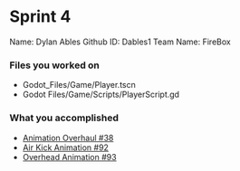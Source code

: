 # Sprint 4

Name: Dylan Ables
Github ID: Dables1
Team Name: FireBox

### Files you worked on

- Godot_Files/Game/Player.tscn
- Godot Files/Game/Scripts/PlayerScript.gd

### What you accomplished

- [Animation Overhaul #38](https://github.com/utk-cs340-fall22/FireBox/issues/38)
- [Air Kick Animation #92](https://github.com/utk-cs340-fall22/FireBox/issues/92)
- [Overhead Animation #93](https://github.com/utk-cs340-fall22/FireBox/issues/93)